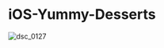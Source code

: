 # iOS-Yummy-Desserts

![dsc_0127](https://cloud.githubusercontent.com/assets/11006814/18229598/7ad96238-72b1-11e6-8f70-2144b5188a54.jpg)
